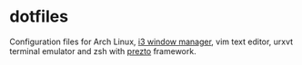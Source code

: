 # dotfiles

Configuration files for Arch Linux, [i3 window manager](https://i3wm.org/), vim text editor, urxvt terminal emulator and zsh with [prezto](https://github.com/sorin-ionescu/prezto) framework.
